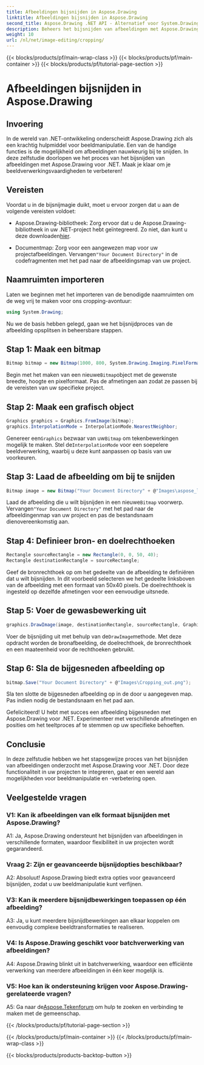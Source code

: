 ```yaml
---
title: Afbeeldingen bijsnijden in Aspose.Drawing
linktitle: Afbeeldingen bijsnijden in Aspose.Drawing
second_title: Aspose.Drawing .NET API - Alternatief voor System.Drawing.Common
description: Beheers het bijsnijden van afbeeldingen met Aspose.Drawing voor .NET. Met deze stapsgewijze handleiding kunnen ontwikkelaars hun vaardigheden op het gebied van beeldverwerking moeiteloos verbeteren.
weight: 10
url: /nl/net/image-editing/cropping/
---
```


{{< blocks/products/pf/main-wrap-class >}}
{{< blocks/products/pf/main-container >}}
{{< blocks/products/pf/tutorial-page-section >}}

# Afbeeldingen bijsnijden in Aspose.Drawing

## Invoering

In de wereld van .NET-ontwikkeling onderscheidt Aspose.Drawing zich als een krachtig hulpmiddel voor beeldmanipulatie. Een van de handige functies is de mogelijkheid om afbeeldingen nauwkeurig bij te snijden. In deze zelfstudie doorlopen we het proces van het bijsnijden van afbeeldingen met Aspose.Drawing voor .NET. Maak je klaar om je beeldverwerkingsvaardigheden te verbeteren!

## Vereisten

Voordat u in de bijsnijmagie duikt, moet u ervoor zorgen dat u aan de volgende vereisten voldoet:

-  Aspose.Drawing-bibliotheek: Zorg ervoor dat u de Aspose.Drawing-bibliotheek in uw .NET-project hebt geïntegreerd. Zo niet, dan kunt u deze downloaden[hier](https://releases.aspose.com/drawing/net/).

-  Documentmap: Zorg voor een aangewezen map voor uw projectafbeeldingen. Vervangen`"Your Document Directory"` in de codefragmenten met het pad naar de afbeeldingsmap van uw project.

## Naamruimten importeren

Laten we beginnen met het importeren van de benodigde naamruimten om de weg vrij te maken voor ons cropping-avontuur:

```csharp
using System.Drawing;
```

Nu we de basis hebben gelegd, gaan we het bijsnijdproces van de afbeelding opsplitsen in beheersbare stappen.

## Stap 1: Maak een bitmap

```csharp
Bitmap bitmap = new Bitmap(1000, 800, System.Drawing.Imaging.PixelFormat.Format32bppPArgb);
```

 Begin met het maken van een nieuwe`Bitmap`object met de gewenste breedte, hoogte en pixelformaat. Pas de afmetingen aan zodat ze passen bij de vereisten van uw specifieke project.

## Stap 2: Maak een grafisch object

```csharp
Graphics graphics = Graphics.FromImage(bitmap);
graphics.InterpolationMode = InterpolationMode.NearestNeighbor;
```

 Genereer een`Graphics` bezwaar van uw`Bitmap` om tekenbewerkingen mogelijk te maken. Stel de`InterpolationMode` voor een soepelere beeldverwerking, waarbij u deze kunt aanpassen op basis van uw voorkeuren.

## Stap 3: Laad de afbeelding om bij te snijden

```csharp
Bitmap image = new Bitmap("Your Document Directory" + @"Images\aspose_logo.png");
```

 Laad de afbeelding die u wilt bijsnijden in een nieuwe`Bitmap` voorwerp. Vervangen`"Your Document Directory"` met het pad naar de afbeeldingenmap van uw project en pas de bestandsnaam dienovereenkomstig aan.

## Stap 4: Definieer bron- en doelrechthoeken

```csharp
Rectangle sourceRectangle = new Rectangle(0, 0, 50, 40);
Rectangle destinationRectangle = sourceRectangle;
```

Geef de bronrechthoek op om het gedeelte van de afbeelding te definiëren dat u wilt bijsnijden. In dit voorbeeld selecteren we het gedeelte linksboven van de afbeelding met een formaat van 50x40 pixels. De doelrechthoek is ingesteld op dezelfde afmetingen voor een eenvoudige uitsnede.

## Stap 5: Voer de gewasbewerking uit

```csharp
graphics.DrawImage(image, destinationRectangle, sourceRectangle, GraphicsUnit.Pixel);
```

 Voer de bijsnijding uit met behulp van de`DrawImage`methode. Met deze opdracht worden de bronafbeelding, de doelrechthoek, de bronrechthoek en een maateenheid voor de rechthoeken gebruikt.

## Stap 6: Sla de bijgesneden afbeelding op

```csharp
bitmap.Save("Your Document Directory" + @"Images\Cropping_out.png");
```

Sla ten slotte de bijgesneden afbeelding op in de door u aangegeven map. Pas indien nodig de bestandsnaam en het pad aan.

Gefeliciteerd! U hebt met succes een afbeelding bijgesneden met Aspose.Drawing voor .NET. Experimenteer met verschillende afmetingen en posities om het teeltproces af te stemmen op uw specifieke behoeften.

## Conclusie

In deze zelfstudie hebben we het stapsgewijze proces van het bijsnijden van afbeeldingen onderzocht met Aspose.Drawing voor .NET. Door deze functionaliteit in uw projecten te integreren, gaat er een wereld aan mogelijkheden voor beeldmanipulatie en -verbetering open.

## Veelgestelde vragen

### V1: Kan ik afbeeldingen van elk formaat bijsnijden met Aspose.Drawing?

A1: Ja, Aspose.Drawing ondersteunt het bijsnijden van afbeeldingen in verschillende formaten, waardoor flexibiliteit in uw projecten wordt gegarandeerd.

### Vraag 2: Zijn er geavanceerde bijsnijdopties beschikbaar?

A2: Absoluut! Aspose.Drawing biedt extra opties voor geavanceerd bijsnijden, zodat u uw beeldmanipulatie kunt verfijnen.

### V3: Kan ik meerdere bijsnijdbewerkingen toepassen op één afbeelding?

A3: Ja, u kunt meerdere bijsnijdbewerkingen aan elkaar koppelen om eenvoudig complexe beeldtransformaties te realiseren.

### V4: Is Aspose.Drawing geschikt voor batchverwerking van afbeeldingen?

A4: Aspose.Drawing blinkt uit in batchverwerking, waardoor een efficiënte verwerking van meerdere afbeeldingen in één keer mogelijk is.

### V5: Hoe kan ik ondersteuning krijgen voor Aspose.Drawing-gerelateerde vragen?

 A5: Ga naar de[Aspose.Tekenforum](https://forum.aspose.com/c/diagram/17) om hulp te zoeken en verbinding te maken met de gemeenschap.

{{< /blocks/products/pf/tutorial-page-section >}}

{{< /blocks/products/pf/main-container >}}
{{< /blocks/products/pf/main-wrap-class >}}

{{< blocks/products/products-backtop-button >}}
